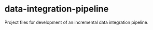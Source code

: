 # data-integration-pipeline
Project files for development of an incremental data integration pipeline. 
